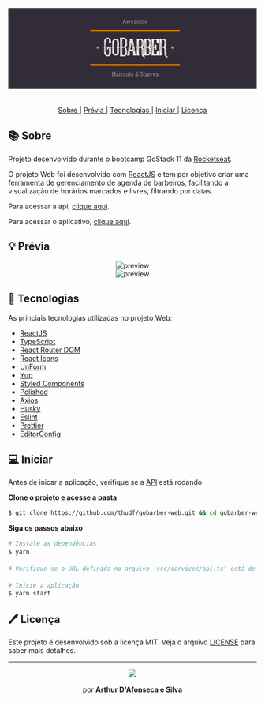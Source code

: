 <div align="center">
  <img alt="gobarber" src="./assets/logo.png" width="auto" heigth="auto"/>
</div>

</br>

<div align="center">


  <p align="center" >
    <a href="#-sobre"> Sobre </a> |
    <a href="#-prévia"> Prévia </a> |
    <a href="#-tecnologias"> Tecnologias </a> |
    <a href="#-iniciar"> Iniciar </a> |
    <a href="#-licença"> Licença </a>
  </p>

</div>

## 📚 Sobre

Projeto desenvolvido durante o bootcamp GoStack 11 da [Rocketseat](https://github.com/Rocketseat).

O projeto Web foi desenvolvido com [ReactJS](https://reactjs.org/) e tem por objetivo criar uma ferramenta de gerenciamento de agenda de barbeiros, facilitando a visualização de horários marcados e livres, filtrando por datas.

Para acessar a api, [clique aqui](https://github.com/thudf/gobarber-api). </br>

Para acessar o aplicativo, [clique aqui](https://github.com/thudf/gobarber-app).

## 💡 Prévia

<div align="center">
  <img src="https://media.giphy.com/media/dCcZxRtIGk67EzC66n/giphy.gif" alt="preview" min-width="600px" height="auto"/>
</div>

<div align="center">
  <img src="https://media.giphy.com/media/QZbhKTu0raRUO25gae/giphy.gif" alt="preview" min-width="600px" height="auto"/>
</div>

## 🚀 Tecnologias

As princiais tecnologias utilizadas no projeto Web:

- [ReactJS](https://reactjs.org/)
- [TypeScript](https://www.typescriptlang.org/)
- [React Router DOM](https://reacttraining.com/react-router/)
- [React Icons](https://react-icons.netlify.com/#/)
- [UnForm](https://unform.dev/)
- [Yup](https://github.com/jquense/yup)
- [Styled Components](https://styled-components.com/)
- [Polished](https://github.com/styled-components/polished)
- [Axios](https://github.com/axios/axios)
- [Husky](https://github.com/typicode/husky)
- [Eslint](https://eslint.org/)
- [Prettier](https://prettier.io/)
- [EditorConfig](https://editorconfig.org/)

## 💻 Iniciar

Antes de inicar a aplicação, verifique se a [API](https://github.com/thudf/gobarber-api) está rodando

**Clone o projeto e acesse a pasta**

```bash
$ git clone https://github.com/thudf/gobarber-web.git && cd gobarber-web
```

**Siga os passos abaixo**

```bash
# Instale as dependências
$ yarn

# Verifique se a URL definida no arquivo 'src/services/api.ts' está de acordo com a URL da API que está rodando

# Inicie a aplicação
$ yarn start
```

## 🖊 Licença

Este projeto é desenvolvido sob a licença MIT. Veja o arquivo [LICENSE](LICENSE) para saber mais detalhes.

---

<div align="center">
  <img src="https://media.giphy.com/media/26n7b7PjSOZJwVCmY/giphy.gif" width="40px">
  <p>por <strong> Arthur D'Afonseca e Silva</strong> </p>
</div>
